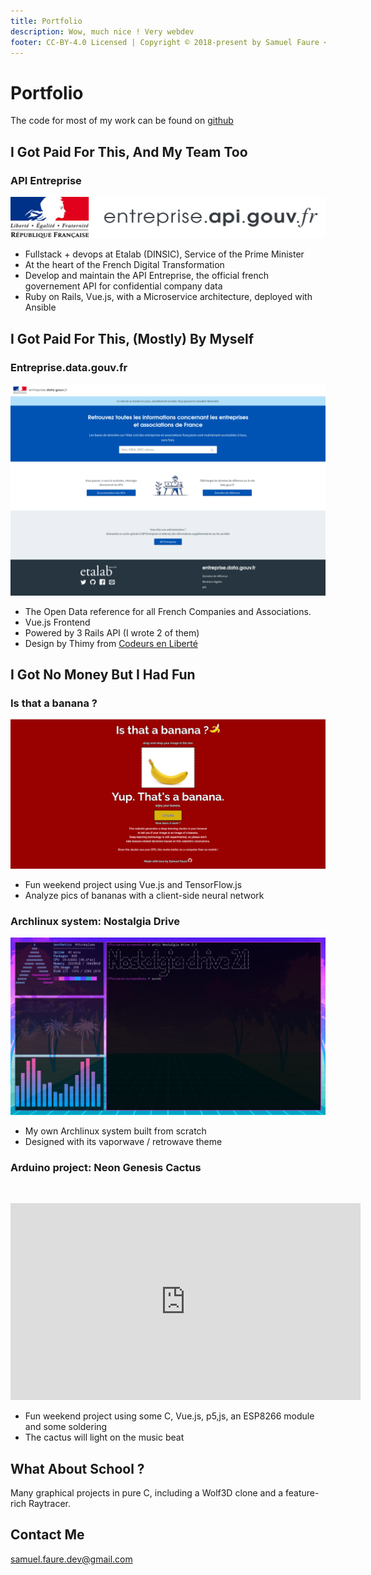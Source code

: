 ```yaml
---
title: Portfolio
description: Wow, much nice ! Very webdev
footer: CC-BY-4.0 Licensed | Copyright © 2018-present by Samuel Faure <3
---
```

# Portfolio

The code for most of my work can be found on [github](https://github.com/samuelfaure/)

## I Got Paid For This, And My Team Too

### API Entreprise

![Portfolio_api_entreprise](./assets/portfolio_apientreprise.svg)

- Fullstack + devops at Etalab (DINSIC), Service of the Prime Minister
- At the heart of the French Digital Transformation
- Develop and maintain the API Entreprise, the official french governement API for confidential company data
- Ruby on Rails, Vue.js, with a Microservice architecture, deployed with Ansible

## I Got Paid For This, (Mostly) By Myself

### Entreprise.data.gouv.fr

![Portfolio_data_entreprise](./assets/portfolio_entreprise.png)

- The Open Data reference for all French Companies and Associations.
- Vue.js Frontend
- Powered by 3 Rails API (I wrote 2 of them)
- Design by Thimy from [Codeurs en Liberté](https://www.xn--codeursenlibert-pnb.fr/)

## I Got No Money But I Had Fun

### Is that a banana ?

![Portfolio_banana](./assets/portfolio_banana.png)

- Fun weekend project using Vue.js and TensorFlow.js
- Analyze pics of bananas with a client-side neural network

### Archlinux system: Nostalgia Drive

![Portfolio_archtheme](./assets/portfolio_archtheme.png)

- My own Archlinux system built from scratch
- Designed with its vaporwave / retrowave theme

### Arduino project: Neon Genesis Cactus
&nbsp;
<iframe width="560" height="315" src="https://www.youtube-nocookie.com/embed/AxgrOmg6wjI" frameborder="0" allow="accelerometer; autoplay; encrypted-media; gyroscope; picture-in-picture" allowfullscreen></iframe>

- Fun weekend project using some C, Vue.js, p5,js, an ESP8266 module and some soldering
- The cactus will light on the music beat

## What About School ?

Many graphical projects in pure C, including a Wolf3D clone and a feature-rich Raytracer.

## Contact Me

[samuel.faure.dev@gmail.com](mailto:samuel.faure.dev@gmail.com)
